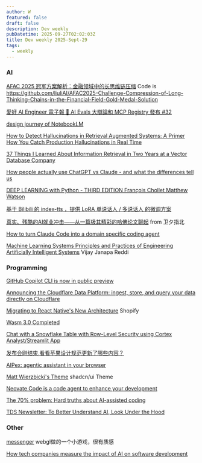 ```yaml
---
author: W
featured: false
draft: false
description: Dev weekly
pubDatetime: 2025-09-27T02:02:03Z
title: Dev weekly 2025-Sept-29
tags:
  - weekly
---
```


### AI

[]()

[]()

[]()

[]()

[]()

[AFAC 2025 冠军方案解析：金融领域中的长思维链压缩](https://blog.csdn.net/datawhale/article/details/151806021) Code is https://github.com/liuliAI/AFAC2025-Challenge-Compression-of-Long-Thinking-Chains-in-the-Financial-Field-Gold-Medal-Solution

[愛好 AI Engineer 電子報 🚀 AI Evals 大辯論和 MCP Registry 發布 #32](https://ihower.tw/blog/13285-aie-ai-evals-and-mcp-registry)

[]()

[]()

[design journey of NotebookLM](https://jasonspielman.com/notebooklm)

[How to Detect Hallucinations in Retrieval Augmented Systems: A Primer](https://blog.quotientai.co/how-to-detect-hallucinations-in-retrieval-augmented-systems-a-primer/) [How You Catch Production Hallucinations in Real Time](https://maven.com/p/285276/how-you-catch-production-hallucinations-in-real-time)

[37 Things I Learned About Information Retrieval in Two Years at a Vector Database Company](https://www.leoniemonigatti.com/blog/what_i_learned.html)

[How people actually use ChatGPT vs Claude - and what the differences tell us](https://www.zdnet.com/article/how-people-actually-use-chatgpt-vs-claude-and-what-the-differences-tell-us/)

[DEEP LEARNING with Python - THIRD EDITION François Chollet Matthew Watson](https://deeplearningwithpython.io/)

[基于 Bilibili 的 index-tts ，提供 LoRA 单说话人 / 多说话人 的微调方案](https://github.com/asr-pub/index-tts-lora/blob/main/README_zh.md#index-tts-lora)

[]()

[真实、残酷的AI就业冲击——从一篇极其精彩的哈佛论文聊起](https://mp.weixin.qq.com/s?__biz=MzIyNjM2MzQyNg==&mid=2247712111&idx=1&sn=be49e9d84b2546aaedcbec9e149e221e&chksm=e9527e7d0e59091cfd838a1611cee7097d9078bf3e31278d0289d64d6c4d8ebc331d8e657c1f&poc_token=HBDX1WijyD60Is6OUpZa-5uwxga71kXoJy-smNle) from 卫夕指北

[How to turn Claude Code into a domain specific coding agent](https://blog.langchain.com/how-to-turn-claude-code-into-a-domain-specific-coding-agent/)

[]()

[Machine Learning Systems Principles and Practices of Engineering Artificially Intelligent Systems](https://www.mlsysbook.ai/) Vijay Janapa Reddi

[]()

[]()

### Programming

[GitHub Copilot CLI is now in public preview](https://github.blog/changelog/2025-09-25-github-copilot-cli-is-now-in-public-preview/)

[]()

[Announcing the Cloudflare Data Platform: ingest, store, and query your data directly on Cloudflare](https://blog.cloudflare.com/cloudflare-data-platform/)

[Migrating to React Native's New Architecture](https://shopify.engineering/react-native-new-architecture) Shopify

[Wasm 3.0 Completed](https://webassembly.org/news/2025-09-17-wasm-3.0/)

[Chat with a Snowflake Table with Row-Level Security using Cortex Analyst/Streamlit App](https://medium.com/snowflake/snowflake-streamlit-to-chat-with-a-table-with-row-level-security-cc58c7a498f0)

[发布会刚结束,看看苹果设计规范更新了哪些内容？](https://mp.weixin.qq.com/s/-UGkx0U0eWE1Py2j1UE_Yw)

[AIPex: agentic assistant in your browser](https://github.com/AIPexStudio/AIPex/tree/main)

[Matt Wierzbicki's Theme](https://tweakcn.com/themes/cmfyzmsk4000404lafjffgdrc) shadcn/ui Theme

[Neovate Code is a code agent to enhance your development](https://github.com/neovateai/neovate-code)

[The 70% problem: Hard truths about AI-assisted coding](https://addyo.substack.com/p/the-70-problem-hard-truths-about)

[TDS Newsletter: To Better Understand AI, Look Under the Hood](https://towardsdatascience.com/tds-newsletter-to-better-understand-ai-look-under-the-hood/)

### Other

[messenger](https://messenger.abeto.co/) webgl做的一个小游戏，很有质感

[How tech companies measure the impact of AI on software development](https://newsletter.pragmaticengineer.com/p/how-tech-companies-measure-the-impact-of-ai)

[]()

[]()

[]()

[]()

[]()

[]()

[]()

[]()

[]()

[]()

[]()

[]()

[]()

[]()

[]()

[]()

[]()

[]()

[]()

[]()

